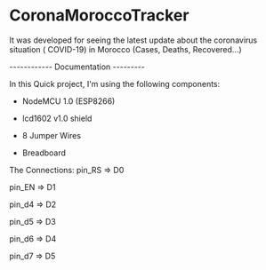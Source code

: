 # CoronaMoroccoTracker
It was developed for seeing the latest update about the coronavirus situation ( COVID-19) in Morocco (Cases, Deaths, Recovered...)

------------ Documentation ---------

In this Quick project, I'm using the following components:
  * NodeMCU 1.0 (ESP8266)
  
  * lcd1602 v1.0 shield
  
  * 8 Jumper Wires
  
  * Breadboard
  
  
The Connections:
pin_RS => D0

pin_EN => D1

pin_d4 => D2 

pin_d5 => D3 

pin_d6 => D4

pin_d7 => D5
